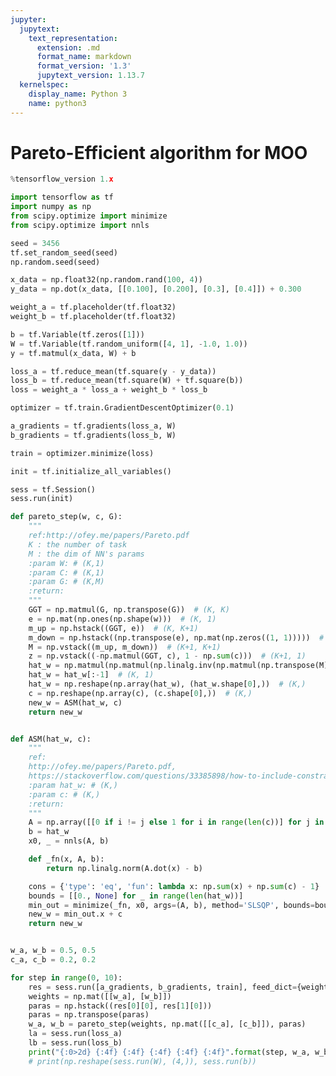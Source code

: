 ```yaml
---
jupyter:
  jupytext:
    text_representation:
      extension: .md
      format_name: markdown
      format_version: '1.3'
      jupytext_version: 1.13.7
  kernelspec:
    display_name: Python 3
    name: python3
---
```


<!-- #region id="rT2jhaFmeXIu" -->
# Pareto-Efficient algorithm for MOO
<!-- #endregion -->

```python colab={"base_uri": "https://localhost:8080/"} id="9ifbtdd2ifja" executionInfo={"status": "ok", "timestamp": 1634546106518, "user_tz": -330, "elapsed": 15, "user": {"displayName": "Sparsh Agarwal", "photoUrl": "https://lh3.googleusercontent.com/a/default-user=s64", "userId": "13037694610922482904"}} outputId="69ad66eb-789e-436f-ef59-3782ee050beb"
%tensorflow_version 1.x
```

```python id="qpBmKd7Oig3M"
import tensorflow as tf
import numpy as np
from scipy.optimize import minimize
from scipy.optimize import nnls
```

```python colab={"base_uri": "https://localhost:8080/"} id="xSiAHrdnin8S" executionInfo={"status": "ok", "timestamp": 1634546145379, "user_tz": -330, "elapsed": 2250, "user": {"displayName": "Sparsh Agarwal", "photoUrl": "https://lh3.googleusercontent.com/a/default-user=s64", "userId": "13037694610922482904"}} outputId="25b043ce-d25a-42f2-8948-9e334529d07e"
seed = 3456
tf.set_random_seed(seed)
np.random.seed(seed)

x_data = np.float32(np.random.rand(100, 4))
y_data = np.dot(x_data, [[0.100], [0.200], [0.3], [0.4]]) + 0.300

weight_a = tf.placeholder(tf.float32)
weight_b = tf.placeholder(tf.float32)

b = tf.Variable(tf.zeros([1]))
W = tf.Variable(tf.random_uniform([4, 1], -1.0, 1.0))
y = tf.matmul(x_data, W) + b

loss_a = tf.reduce_mean(tf.square(y - y_data))
loss_b = tf.reduce_mean(tf.square(W) + tf.square(b))
loss = weight_a * loss_a + weight_b * loss_b

optimizer = tf.train.GradientDescentOptimizer(0.1)

a_gradients = tf.gradients(loss_a, W)
b_gradients = tf.gradients(loss_b, W)

train = optimizer.minimize(loss)

init = tf.initialize_all_variables()

sess = tf.Session()
sess.run(init)
```

```python id="_Hx_xqbGiryg" executionInfo={"status": "ok", "timestamp": 1634546151622, "user_tz": -330, "elapsed": 506, "user": {"displayName": "Sparsh Agarwal", "photoUrl": "https://lh3.googleusercontent.com/a/default-user=s64", "userId": "13037694610922482904"}} outputId="14757873-c810-4322-e39e-b3a9b534d987" colab={"base_uri": "https://localhost:8080/"}
def pareto_step(w, c, G):
    """
    ref:http://ofey.me/papers/Pareto.pdf
    K : the number of task
    M : the dim of NN's params
    :param W: # (K,1)
    :param C: # (K,1)
    :param G: # (K,M)
    :return:
    """
    GGT = np.matmul(G, np.transpose(G))  # (K, K)
    e = np.mat(np.ones(np.shape(w)))  # (K, 1)
    m_up = np.hstack((GGT, e))  # (K, K+1)
    m_down = np.hstack((np.transpose(e), np.mat(np.zeros((1, 1)))))  # (1, K+1)
    M = np.vstack((m_up, m_down))  # (K+1, K+1)
    z = np.vstack((-np.matmul(GGT, c), 1 - np.sum(c)))  # (K+1, 1)
    hat_w = np.matmul(np.matmul(np.linalg.inv(np.matmul(np.transpose(M), M)), M), z)  # (K+1, 1)
    hat_w = hat_w[:-1]  # (K, 1)
    hat_w = np.reshape(np.array(hat_w), (hat_w.shape[0],))  # (K,)
    c = np.reshape(np.array(c), (c.shape[0],))  # (K,)
    new_w = ASM(hat_w, c)
    return new_w


def ASM(hat_w, c):
    """
    ref:
    http://ofey.me/papers/Pareto.pdf,
    https://stackoverflow.com/questions/33385898/how-to-include-constraint-to-scipy-nnls-function-solution-so-that-it-sums-to-1
    :param hat_w: # (K,)
    :param c: # (K,)
    :return:
    """
    A = np.array([[0 if i != j else 1 for i in range(len(c))] for j in range(len(c))])
    b = hat_w
    x0, _ = nnls(A, b)

    def _fn(x, A, b):
        return np.linalg.norm(A.dot(x) - b)

    cons = {'type': 'eq', 'fun': lambda x: np.sum(x) + np.sum(c) - 1}
    bounds = [[0., None] for _ in range(len(hat_w))]
    min_out = minimize(_fn, x0, args=(A, b), method='SLSQP', bounds=bounds, constraints=cons)
    new_w = min_out.x + c
    return new_w


w_a, w_b = 0.5, 0.5
c_a, c_b = 0.2, 0.2

for step in range(0, 10):
    res = sess.run([a_gradients, b_gradients, train], feed_dict={weight_a: w_a, weight_b: w_b})
    weights = np.mat([[w_a], [w_b]])
    paras = np.hstack((res[0][0], res[1][0]))
    paras = np.transpose(paras)
    w_a, w_b = pareto_step(weights, np.mat([[c_a], [c_b]]), paras)
    la = sess.run(loss_a)
    lb = sess.run(loss_b)
    print("{:0>2d} {:4f} {:4f} {:4f} {:4f} {:4f}".format(step, w_a, w_b, la, lb, la / lb))
    # print(np.reshape(sess.run(W), (4,)), sess.run(b))
```
